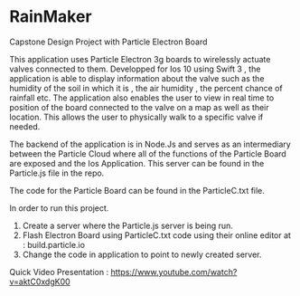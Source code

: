 # RainMaker
Capstone Design Project with Particle Electron Board  

This application uses Particle Electron 3g boards to wirelessly actuate valves connected to them. 
Developped for Ios 10 using Swift 3 , the application is able to display information about the valve such as the humidity of the soil in which it is , the air humidity , the percent chance of rainfall etc. 
The application also enables the user to view in real time to position of the board connected to the valve on a map as well as their location. This allows the user to physically walk to a specific valve if needed. 

The backend of the application is in Node.Js and serves as an intermediary between the Particle Cloud where all of the functions of the Particle Board are exposed and the Ios Application. This server can be found in the Particle.js file in the repo. 

The code for the Particle Board can be found in the ParticleC.txt file. 

In order to run this project. 
1) Create a server where the Particle.js server is being run. 
2) Flash Electron Board using ParticleC.txt code using their online editor at : build.particle.io
3) Change the code in application to point to newly created server. 


Quick Video Presentation : https://www.youtube.com/watch?v=aktC0xdgK00

